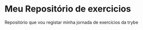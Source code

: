 # Meu Repositório de exercicios 
Repositório que vou registar minha jornada de exercícios da trybe


